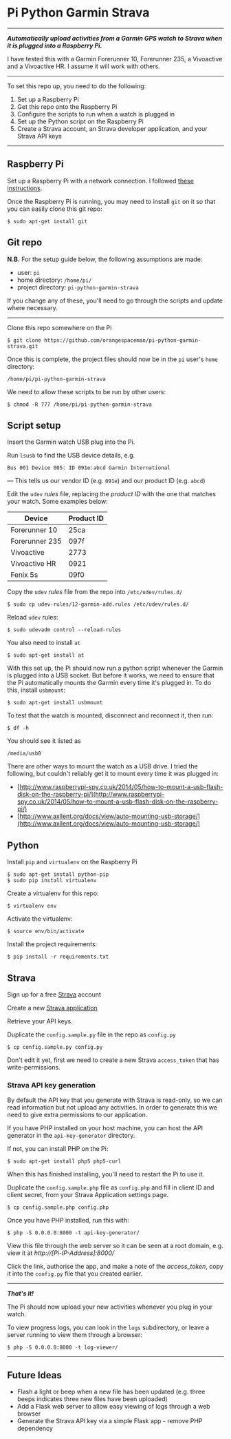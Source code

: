 # Pi Python Garmin Strava

***

***Automatically upload activities from a Garmin GPS watch to Strava when it is plugged into a Raspberry Pi.***

I have tested this with a Garmin Forerunner 10, Forerunner 235, a Vivoactive and a Vivoactive HR. I assume it will work with others.

***

To set this repo up, you need to do the following:

 1. Set up a Raspberry Pi
 2. Get this repo onto the Raspberry Pi
 3. Configure the scripts to run when a watch is plugged in
 4. Set up the Python script on the Raspberry Pi
 5. Create a Strava account, an Strava developer application, and your Strava API keys

***

## Raspberry Pi

Set up a Raspberry Pi with a network connection. I followed [these instructions](https://www.raspberrypi.org/help/noobs-setup/).

Once the Raspberry Pi is running, you may need to install `git` on it so that you can easily clone this git repo:

```
$ sudo apt-get install git
```

## Git repo

**N.B.** For the setup guide below, the following assumptions are made:

 - user: `pi`
 - home directory: `/home/pi/`
 - project directory: `pi-python-garmin-strava`

If you change any of these, you'll need to go through the scripts and update where necessary.

***

Clone this repo somewhere on the Pi

```
$ git clone https://github.com/orangespaceman/pi-python-garmin-strava.git
```

Once this is complete, the project files should now be in the `pi` user's `home` directory:

```
/home/pi/pi-python-garmin-strava
```

We need to allow these scripts to be run by other users:

```
$ chmod -R 777 /home/pi/pi-python-garmin-strava
```

## Script setup

Insert the Garmin watch USB plug into the Pi.

Run `lsusb` to find the USB device details, e.g.

```
Bus 001 Device 005: ID 091e:abcd Garmin International
```

&mdash; This tells us our vendor ID (e.g. `091e`) and our product ID (e.g. `abcd`)

Edit the `udev` *rules* file, replacing the _product ID_ with the one that matches your watch. Some examples below:

| Device         | Product ID |
|----------------|------------|
| Forerunner 10  | 25ca       |
| Forerunner 235 | 097f       |
| Vivoactive     | 2773       |
| Vivoactive HR  | 0921       |
| Fenix 5s       | 09f0       |

Copy the `udev` *rules* file from the repo into `/etc/udev/rules.d/`

```
$ sudo cp udev-rules/12-garmin-add.rules /etc/udev/rules.d/
```

Reload `udev` rules:

```
$ sudo udevadm control --reload-rules
```

You also need to install `at`

```
$ sudo apt-get install at
```

With this set up, the Pi should now run a python script whenever the Garmin is plugged into a USB socket. But before it works, we need to ensure that the Pi automatically mounts the Garmin every time it's plugged in. To do this, install `usbmount`:

```
$ sudo apt-get install usbmount
```

To test that the watch is mounted, disconnect and reconnect it, then run:

```
$ df -h

```

You should see it listed as

```
/media/usb0
```

There are other ways to mount the watch as a USB drive. I tried the following, but couldn't reliably get it to mount every time it was plugged in:

 - [http://www.raspberrypi-spy.co.uk/2014/05/how-to-mount-a-usb-flash-disk-on-the-raspberry-pi/](http://www.raspberrypi-spy.co.uk/2014/05/how-to-mount-a-usb-flash-disk-on-the-raspberry-pi/)
 - [http://www.axllent.org/docs/view/auto-mounting-usb-storage/](http://www.axllent.org/docs/view/auto-mounting-usb-storage/)


## Python

Install `pip` and `virtualenv` on the Raspberry Pi

```
$ sudo apt-get install python-pip
$ sudo pip install virtualenv
```

Create a virtualenv for this repo:

```
$ virtualenv env
```

Activate the virtualenv:

```
$ source env/bin/activate
```

Install the project requirements:

```
$ pip install -r requirements.txt
```

## Strava

Sign up for a free [Strava](http://strava.com/) account

Create a new [Strava application](https://www.strava.com/developers)

Retrieve your API keys.

Duplicate the `config.sample.py` file in the repo as `config.py`

```
$ cp config.sample.py config.py
```

Don't edit it yet, first we need to create a new Strava `access_token` that has write-permissions.


### Strava API key generation

By default the API key that you generate with Strava is read-only, so we can read information but not upload any activities. In order to generate this we need to give extra permissions to our application.

If you have PHP installed on your host machine, you can host the API generator in the `api-key-generator` directory.

If not, you can install PHP on the Pi:

```
$ sudo apt-get install php5 php5-curl
```

When this has finished installing, you'll need to restart the Pi to use it.

Duplicate the `config.sample.php` file as `config.php` and fill in client ID and client secret, from your Strava Application settings page.


```
$ cp config.sample.php config.php
```

Once you have PHP installed, run this with:

```
$ php -S 0.0.0.0:8000 -t api-key-generator/
```

View this file through the web server so it can be seen at a root domain, e.g. view it at *http://[Pi-IP-Address]:8000/*

Click the link, authorise the app, and make a note of the *access_token*, copy it into the `config.py` file that you created earlier.

***

***That's it!***

The Pi should now upload your new activities whenever you plug in your watch.

To view progress logs, you can look in the `logs` subdirectory, or leave a server running to view them through a browser:

```
$ php -S 0.0.0.0:8000 -t log-viewer/
```

***

## Future Ideas

 - Flash a light or beep when a new file has been updated (e.g. three beeps indicates three new files have been uploaded)
 - Add a Flask web server to allow easy viewing of logs through a web browser
 - Generate the Strava API key via a simple Flask app - remove PHP dependency
